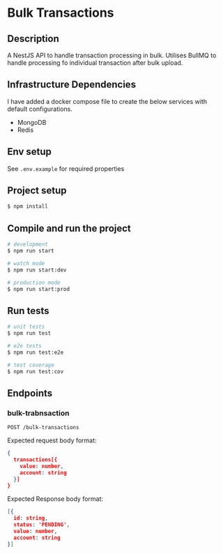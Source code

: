 # Bulk Transactions
## Description

A NestJS API to handle transaction processing in bulk. Utilises BullMQ to handle processing fo individual transaction after bulk upload.

## Infrastructure Dependencies
I have added a docker compose file to create the below services with default configurations.
- MongoDB
- Redis

## Env setup
See `.env.example` for required properties

## Project setup

```bash
$ npm install
```

## Compile and run the project

```bash
# development
$ npm run start

# watch mode
$ npm run start:dev

# production mode
$ npm run start:prod
```

## Run tests

```bash
# unit tests
$ npm run test

# e2e tests
$ npm run test:e2e

# test coverage
$ npm run test:cov
```

## Endpoints
### bulk-trabnsaction
`POST /bulk-transactions`

Expected request body format:
```json
{
  transactions[{
    value: number,
    account: string
  }]
}
```

Expected Response body format:
```json
[{
  id: string, 
  status: 'PENDING',
  value: number,
  account: string
}]
```
